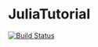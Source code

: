 # JuliaTutorial

[![Build Status](https://github.com/JinraeKim/JuliaTutorial.jl/actions/workflows/CI.yml/badge.svg?branch=main)](https://github.com/JinraeKim/JuliaTutorial.jl/actions/workflows/CI.yml?query=branch%3Amain)
